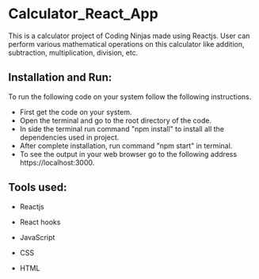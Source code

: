 # Calculator_React_App

This is a calculator project of Coding Ninjas made using Reactjs. User can perform various mathematical operations on this calculator like addition, subtraction, multiplication, division, etc.

## Installation and Run:

To run the following code on your system follow the following instructions.

- First get the code on your system.
- Open the terminal and go to the root directory of the code.
- In side the terminal run command "npm install" to install all the dependencies used in project.
- After complete installation, run command "npm start" in terminal.
- To see the output in your web browser go to the following address https://localhost:3000.


## Tools used:

- Reactjs

- React hooks

- JavaScript

- CSS

- HTML
